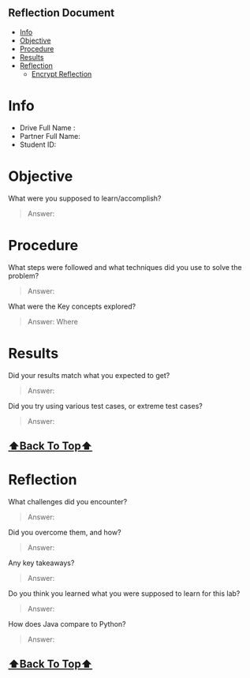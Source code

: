 <h2> Reflection Document </h2>

<!-- TOC -->
* [Info](#info)
* [Objective](#objective)
* [Procedure](#procedure)
* [Results](#results)
* [Reflection](#reflection)
    * [Encrypt Reflection](#encrypt-reflection)
<!-- TOC -->

# Info

- Drive Full Name  :
- Partner Full Name:
- Student ID:


# Objective

What were you supposed to learn/accomplish?

> Answer:

# Procedure

What steps were followed and what techniques did you use to solve the problem?

> Answer:

What were the Key concepts explored?

> Answer:
Where

# Results

Did your results match what you expected to get?

> Answer:

Did you try using various test cases, or extreme test cases?

> Answer:

[<h2>⬆Back To Top⬆</h2>](#info)

# Reflection

What challenges did you encounter?

> Answer:

Did you overcome them, and how?

> Answer:

Any key takeaways?

> Answer:

Do you think you learned what you were supposed to learn for this lab?

> Answer:

How does Java compare to Python?

> Answer:



[<h2>⬆Back To Top⬆</h2>](#info)